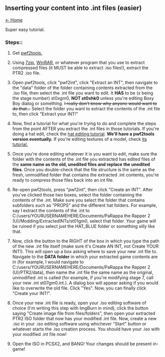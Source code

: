 ## Inserting your content into .int files (easier)

[← Home](https://ptrguide.github.io)

Super easy tutorial.

### Steps::

1. Get [pwf2tools.](http://ptrguide.github.io/pwf2tools-v9.zip)

2. Using [7zip](https://www.7-zip.org/), [WinRAR](https://rarlab.com/download.htm), or whatever program that you use to extract compressed files (it MUST be able to extract .iso files!), extract the PTR2 .iso file.

3. Open pwf2tools, click "pwf2int", click "Extract an INT", then navigate to the "data" folder of the folder containing contents extracted from the .iso file, then select the .int file you want to edit. It **HAS** to be (x being the stage number) st0xgm0, **NOT st0xhk0** unless you're editing Boxy Boy dialog or something. ~~I really don't know why anyone would want to do that...~~ Select the folder you want to extract the contents of the .int file to, then click "Extract your INT!"

4. Now, find a tutorial for what you're trying to do and complete the steps from the point AFTER you extract the .int files in those tutorials. If you're doing a hat edit, check the [hat editing tutorial](https://ptrguide.github.io/hat-editing). **We'll have a pwf2tools version eventually.** If you're editing textures of a model, check [its tutorial.](https://ptrguide.github.io/edit-textures-of-models) 

5. Once you're done editing whatever it is you want to edit, make sure the folder with the contents of the .int file you extracted has edited files of the **same name as the old, unedited files and replace the unedited files**. Once you double-check that the file structure is the same as the fresh, unmodified folder that contains the extracted .int contents, you're ready to compress those files back into an int file. 

6. Re-open pwf2tools, press "pwf2int", then click "Create an INT". After you've clicked those two boxes, select the folder containing the contents of the .int. Make sure you select the folder that contains subfolders such as "PROPS" and the different hat folders. For example, say I extract the contents of the .int to C:/users/YOURUSERNAMEHERE/Documents/PaRappa the Rapper 2 (U)/Modding/ExtractedINTs/st01gm0, select that folder. Your game will be ruined if you select just the HAT_BLUE folder or something silly like that. 

7. Now, click the button to the RIGHT of the box in which you type the path of the new .int file itself (make sure it's Create AN INT, not Create YOUR INT!). This will open up a box asking where to save your new .int file to. Navigate to the **DATA folder** in which your extracted game contents are in (for example, I would navigate to C:/users/YOURUSERNAMEHERE/Documents/PaRappa the Rapper 2 (U)/PTR2/data), then name the .int file the same name as the original, unmodified .int is called (for example, if you're modifying stage 7, call your new .int st07gm0.int.). A dialog box will appear asking if you would like to overwrite the old file. Click "Yes". Now, you can finally click "Create your INT!".

8. Once your new .int file is ready, open your .iso editing software of choice (I'm writing this step with ImgBurn in mind), click the button saying "Create image file from files/folders", then open your extracted PTR2 ISO folder that now has your modified .int file. Now, create a new .iso in your .iso editing software using whichever "Start" button or whatever starts the .iso creation process. You should have your .iso with your modified .int file now!

9. Open the ISO in PCSX2, and BANG! Your changes should be present in-game!
